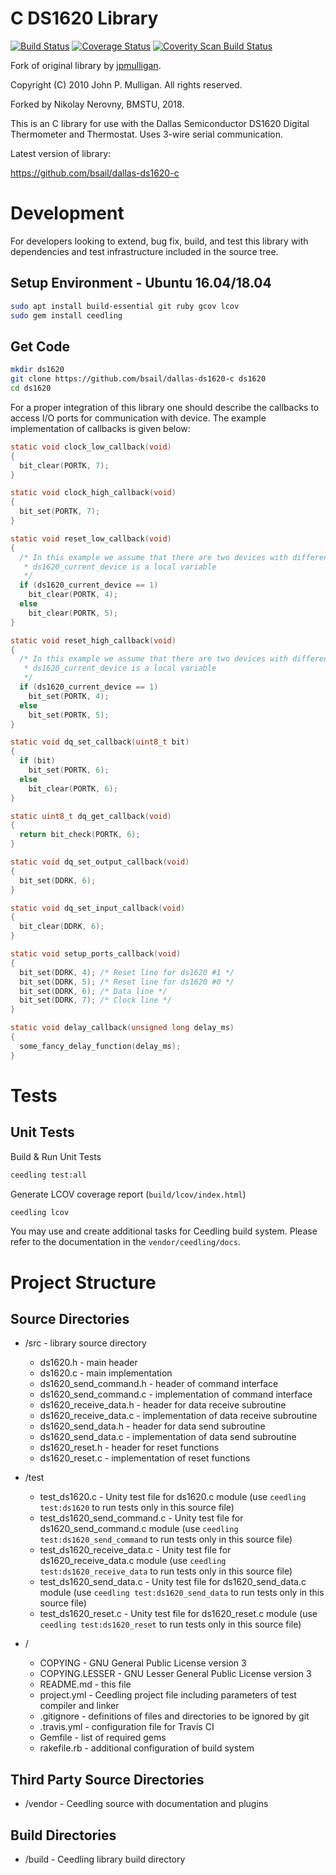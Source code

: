C DS1620 Library
===============

[![Build Status](https://img.shields.io/travis/bsail/dallas-ds1620-c/master.svg)](https://travis-ci.org/bsail/dallas-ds1620-c)
[![Coverage Status](https://img.shields.io/coveralls/github/bsail/dallas-ds1620-c/master.svg)](https://coveralls.io/github/bsail/dallas-ds1620-c?branch=master)
[![Coverity Scan Build Status](https://img.shields.io/coverity/scan/16209.svg)](https://scan.coverity.com/projects/bsail-dallas-ds1620-c)

Fork of original library by [jpmulligan](https://github.com/jpmulligan/Arduino-DS1620).

Copyright (C) 2010 John P. Mulligan. All rights reserved.

Forked by Nikolay Nerovny, BMSTU, 2018.

This is an C library for use with the Dallas Semiconductor DS1620 Digital
Thermometer and Thermostat.  Uses 3-wire serial communication.

Latest version of library:

  https://github.com/bsail/dallas-ds1620-c

# Development
For developers looking to extend, bug fix, build, and test this library with dependencies and test infrastructure included in the source tree.

Setup Environment - Ubuntu 16.04/18.04
---------------------------------
```bash
sudo apt install build-essential git ruby gcov lcov
sudo gem install ceedling
```

Get Code
-----------------
```bash
mkdir ds1620
git clone https://github.com/bsail/dallas-ds1620-c ds1620
cd ds1620
```

For a proper integration of this library one should describe the callbacks to access I/O ports for communication with device.
The example implementation of callbacks is given below:
```c
static void clock_low_callback(void)
{
  bit_clear(PORTK, 7);
}

static void clock_high_callback(void)
{
  bit_set(PORTK, 7);
}

static void reset_low_callback(void)
{
  /* In this example we assume that there are two devices with different reset lines;
   * ds1620_current_device is a local variable
   */
  if (ds1620_current_device == 1)
    bit_clear(PORTK, 4);
  else
    bit_clear(PORTK, 5);
}

static void reset_high_callback(void)
{
  /* In this example we assume that there are two devices with different reset lines;
   * ds1620_current_device is a local variable
   */
  if (ds1620_current_device == 1)
    bit_set(PORTK, 4);
  else
    bit_set(PORTK, 5);
}

static void dq_set_callback(uint8_t bit)
{
  if (bit)
    bit_set(PORTK, 6);
  else
    bit_clear(PORTK, 6);
}

static uint8_t dq_get_callback(void)
{
  return bit_check(PORTK, 6);
}

static void dq_set_output_callback(void)
{
  bit_set(DDRK, 6);
}

static void dq_set_input_callback(void)
{
  bit_clear(DDRK, 6);
}

static void setup_ports_callback(void)
{
  bit_set(DDRK, 4); /* Reset line for ds1620 #1 */
  bit_set(DDRK, 5); /* Reset line for ds1620 #0 */
  bit_set(DDRK, 6); /* Data line */
  bit_set(DDRK, 7); /* Clock line */
}

static void delay_callback(unsigned long delay_ms)
{
  some_fancy_delay_function(delay_ms);
}
```

# Tests
## Unit Tests

Build & Run Unit Tests
```bash
ceedling test:all
```
Generate LCOV coverage report (`build/lcov/index.html`)
```bash
ceedling lcov
```
You may use and create additional tasks for Ceedling build system. Please refer to the documentation in the `vendor/ceedling/docs`.

# Project Structure
## Source Directories
* /src - library source directory
  * ds1620.h - main header
  * ds1620.c - main implementation
  * ds1620_send_command.h - header of command interface
  * ds1620_send_command.c - implementation of command interface
  * ds1620_receive_data.h - header for data receive subroutine
  * ds1620_receive_data.c - implementation of data receive subroutine
  * ds1620_send_data.h - header for data send subroutine
  * ds1620_send_data.c - implementation of data send subroutine
  * ds1620_reset.h - header for reset functions
  * ds1620_reset.c - implementation of reset functions

* /test
  * test_ds1620.c - Unity test file for ds1620.c module (use `ceedling test:ds1620` to run tests only in this source file)
  * test_ds1620_send_command.c - Unity test file for ds1620_send_command.c module (use `ceedling test:ds1620_send_command` to run tests only in this source file)
  * test_ds1620_receive_data.c - Unity test file for ds1620_receive_data.c module (use `ceedling test:ds1620_receive_data` to run tests only in this source file)
  * test_ds1620_send_data.c - Unity test file for ds1620_send_data.c module (use `ceedling test:ds1620_send_data` to run tests only in this source file)
  * test_ds1620_reset.c - Unity test file for ds1620_reset.c module (use `ceedling test:ds1620_reset` to run tests only in this source file)

* /
  * COPYING - GNU General Public License version 3
  * COPYING.LESSER - GNU Lesser General Public License version 3
  * README.md   - this file
  * project.yml - Ceedling project file including parameters of test compiler and linker
  * .gitignore  - definitions of files and directories to be ignored by git
  * .travis.yml - configuration file for Travis CI
  * Gemfile - list of required gems
  * rakefile.rb - additional configuration of build system


## Third Party Source Directories
* /vendor  - Ceedling source with documentation and plugins

## Build Directories
* /build - Ceedling library build directory
